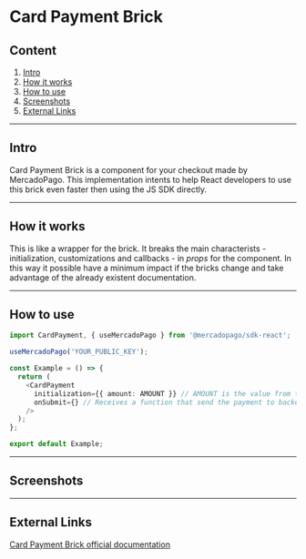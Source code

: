 # Card Payment Brick

## Content

1. [Intro](#intro)
2. [How it works](#how-it-works)
3. [How to use](#how-to-use)
4. [Screenshots](#screenshots)
5. [External Links](#external-links)

---

## Intro

Card Payment Brick is a component for your checkout made by MercadoPago. This implementation intents to help React developers to use this brick even faster then using the JS SDK directly.

---

## How it works

This is like a wrapper for the brick. It breaks the main characterists - initialization, customizations and callbacks - in _props_ for the component. In this way it possible have a minimum impact if the bricks change and take advantage of the already existent documentation.

---

## How to use

```ts
import CardPayment, { useMercadoPago } from '@mercadopago/sdk-react';

useMercadoPago('YOUR_PUBLIC_KEY');

const Example = () => {
  return (
    <CardPayment
      initialization={{ amount: AMOUNT }} // AMOUNT is the value from the purchase, its the minium data to initialize CardPayment brick
      onSubmit={} // Receives a function that send the payment to backend and, through it, to MercadoPago
    />
  );
};

export default Example;
```

---

## Screenshots

---

## External Links

[Card Payment Brick official documentation](https://www.mercadopago.com/developers/en/docs/checkout-bricks/card-payment-brick/introduction)
